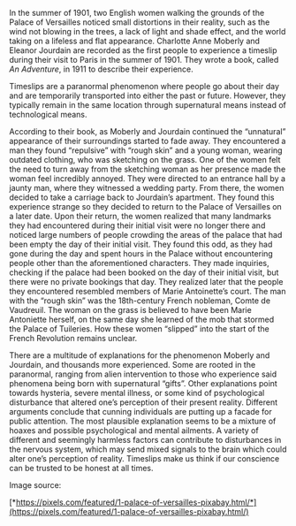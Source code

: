 
In the summer of 1901, two English women walking the grounds of the
Palace of Versailles noticed small distortions in their reality, such as
the wind not blowing in the trees, a lack of light and shade effect, and
the world taking on a lifeless and flat appearance. Charlotte Anne
Moberly and Eleanor Jourdain are recorded as the first people to
experience a timeslip during their visit to Paris in the summer of 1901.
They wrote a book, called *An Adventure*, in 1911 to describe their
experience.

Timeslips are a paranormal phenomenon where people go about their day
and are temporarily transported into either the past or future. However,
they typically remain in the same location through supernatural means
instead of technological means.

According to their book, as Moberly and Jourdain continued the
“unnatural” appearance of their surroundings started to fade away. They
encountered a man they found “repulsive” with “rough skin” and a young
woman, wearing outdated clothing, who was sketching on the grass. One of
the women felt the need to turn away from the sketching woman as her
presence made the woman feel incredibly annoyed. They were directed to
an entrance hall by a jaunty man, where they witnessed a wedding party.
From there, the women decided to take a carriage back to Jourdain’s
apartment. They found this experience strange so they decided to return
to the Palace of Versailles on a later date. Upon their return, the
women realized that many landmarks they had encountered during their
initial visit were no longer there and noticed large numbers of people
crowding the areas of the palace that had been empty the day of their
initial visit. They found this odd, as they had gone during the day and
spent hours in the Palace without encountering people other than the
aforementioned characters. They made inquiries, checking if the palace
had been booked on the day of their initial visit, but there were no
private bookings that day. They realized later that the people they
encountered resembled members of Marie Antoinette’s court. The man with
the “rough skin” was the 18th-century French nobleman, Comte de
Vaudreuil. The woman on the grass is believed to have been Marie
Antoniette herself, on the same day she learned of the mob that stormed
the Palace of Tuileries. How these women “slipped” into the start of the
French Revolution remains unclear.

There are a multitude of explanations for the phenomenon Moberly and
Jourdain, and thousands more experienced. Some are rooted in the
paranormal, ranging from alien intervention to those who experience said
phenomena being born with supernatural “gifts”. Other explanations point
towards hysteria, severe mental illness, or some kind of psychological
disturbance that altered one’s perception of their present reality.
Different arguments conclude that cunning individuals are putting up a
facade for public attention. The most plausible explanation seems to be
a mixture of hoaxes and possible psychological and mental ailments. A
variety of different and seemingly harmless factors can contribute to
disturbances in the nervous system, which may send mixed signals to the
brain which could alter one’s perception of reality. Timeslips make us
think if our conscience can be trusted to be honest at all times.

Image source:

[*https://pixels.com/featured/1-palace-of-versailles-pixabay.html/*](https://pixels.com/featured/1-palace-of-versailles-pixabay.html/)